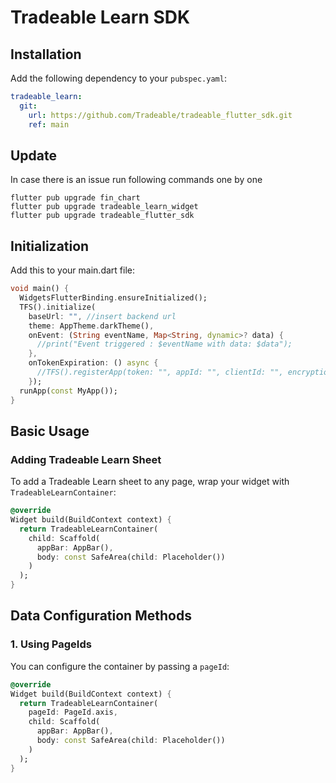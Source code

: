# Tradeable Learn SDK

## Installation

Add the following dependency to your `pubspec.yaml`:

```yaml
tradeable_learn:
  git:
    url: https://github.com/Tradeable/tradeable_flutter_sdk.git
    ref: main
```

## Update

In case there is an issue run following commands one by one

```
flutter pub upgrade fin_chart
flutter pub upgrade tradeable_learn_widget
flutter pub upgrade tradeable_flutter_sdk
```

## Initialization

Add this to your main.dart file:

```dart
void main() {
  WidgetsFlutterBinding.ensureInitialized();
  TFS().initialize(
    baseUrl: "", //insert backend url
    theme: AppTheme.darkTheme(),
    onEvent: (String eventName, Map<String, dynamic>? data) {
      //print("Event triggered : $eventName with data: $data");
    },
    onTokenExpiration: () async {
      //TFS().registerApp(token: "", appId: "", clientId: "", encryptionKey: "");
    });
  runApp(const MyApp());
}
```

## Basic Usage

### Adding Tradeable Learn Sheet

To add a Tradeable Learn sheet to any page, wrap your widget with `TradeableLearnContainer`:

```dart
@override
Widget build(BuildContext context) {
  return TradeableLearnContainer(
    child: Scaffold(
      appBar: AppBar(),
      body: const SafeArea(child: Placeholder())
    )
  );
}
```

## Data Configuration Methods

### 1. Using PageIds

You can configure the container by passing a `pageId`:

```dart
@override
Widget build(BuildContext context) {
  return TradeableLearnContainer(
    pageId: PageId.axis,
    child: Scaffold(
      appBar: AppBar(),
      body: const SafeArea(child: Placeholder())
    )
  );
}
```
